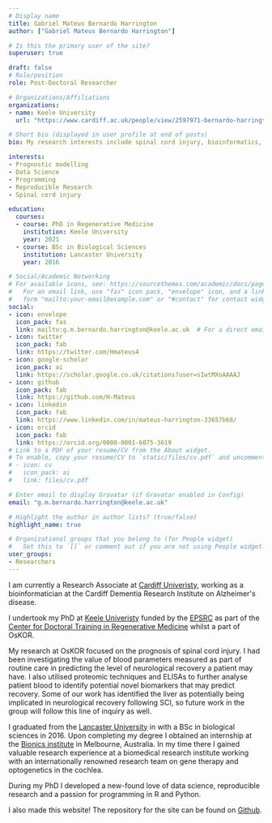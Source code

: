 ```yaml
---
# Display name
title: Gabriel Mateus Bernardo Harrington
author: ["Gabriel Mateus Bernardo Harrington"]

# Is this the primary user of the site?
superuser: true

draft: false
# Role/position
role: Post-Doctoral Researcher

# Organizations/Affiliations
organizations:
- name: Keele University
  url: "https://www.cardiff.ac.uk/people/view/2597971-bernardo-harrington-mateus-gabriel"

# Short bio (displayed in user profile at end of posts)
bio: My research interests include spinal cord injury, bioinformatics, statistical modelling and reproducible research.

interests:
- Prognostic modelling
- Data Science
- Programming
- Reproducible Research
- Spinal cord injury

education:
  courses:
  - course: PhD in Regenerative Medicine
    institution: Keele University
    year: 2021
  - course: BSc in Biological Sciences
    institution: Lancaster University
    year: 2016

# Social/Academic Networking
# For available icons, see: https://sourcethemes.com/academic/docs/page-builder/#icons
#   For an email link, use "fas" icon pack, "envelope" icon, and a link in the
#   form "mailto:your-email@example.com" or "#contact" for contact widget.
social:
- icon: envelope
  icon_pack: fas
  link: mailto:g.m.bernardo.harrington@keele.ac.uk  # For a direct email link, use "mailto:test@example.org".
- icon: twitter
  icon_pack: fab
  link: https://twitter.com/Hmateus4
- icon: google-scholar
  icon_pack: ai
  link: https://scholar.google.co.uk/citations?user=sIwtMXoAAAAJ
- icon: github
  icon_pack: fab
  link: https://github.com/H-Mateus
- icon: linkedin
  icon_pack: fab
  link: https://www.linkedin.com/in/mateus-harrington-33657b68/
- icon: orcid
  icon_pack: fab
  link: https://orcid.org/0000-0001-6075-3619
# Link to a PDF of your resume/CV from the About widget.
# To enable, copy your resume/CV to `static/files/cv.pdf` and uncomment the lines below.
# - icon: cv
#   icon_pack: ai
#   link: files/cv.pdf

# Enter email to display Gravatar (if Gravatar enabled in Config)
email: "g.m.bernardo.harrington@keele.ac.uk"

# Highlight the author in author lists? (true/false)
highlight_name: true

# Organizational groups that you belong to (for People widget)
#   Set this to `[]` or comment out if you are not using People widget.
user_groups:
- Researchers
---
```

I am currently a Research Associate at [Cardiff Univeristy](https://www.cardiff.ac.uk/), working as a bioinformatician at the Cardiff Dementia Research Institute on Alzheimer's disease.

I undertook my PhD at [Keele Univeristy](https://www.keele.ac.uk/research/) funded by the [EPSRC](https://epsrc.ukri.org/) as part of the [Center for Doctoral Training in Regenerative Medicine](https://www.lboro.ac.uk/microsites/chemical/dtcregen-med/) whilst a part of OsKOR.

My research at OsKOR focused on the prognosis of spinal cord injury.
I had been investigating the value of blood parameters measured as part of routine care in predicting the level of neurological recovery a patient may have.
I also utilised proteomic techniques and ELISAs to further analyse patient blood to identify potential novel biomarkers that may predict recovery.
Some of our work has identified the liver as potentially being implicated in neurological recovery following SCI, so future work in the group will follow this line of inquiry as well.

I graduated from the [Lancaster University](https://www.lancaster.ac.uk/) in with a BSc in biological sciences in 2016.
Upon completing my degree I obtained an internship at the [Bionics institute](http://www.bionicsinstitute.org/) in Melbourne, Australia.
In my time there I gained valuable research experience at a biomedical research institute working with an internationally renowned research team on gene therapy and optogenetics in the cochlea.

During my PhD I developed a new-found love of data science, reproducible research and a passion for programming in R and Python.

I also made this website!
The repository for the site can be found on [Github](https://github.com/H-Mateus/spinal-studies-rjah-site).
